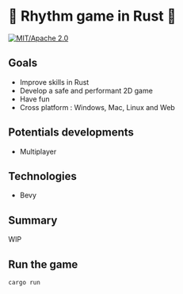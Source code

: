 # 🦀 Rhythm game in Rust 🦀

[![MIT/Apache 2.0](https://img.shields.io/badge/license-MIT%2FApache-blue.svg)](https://github.com/bevyengine/bevy#license)

## Goals

* Improve skills in Rust
* Develop a safe and performant 2D game
* Have fun
* Cross platform : Windows, Mac, Linux and Web

## Potentials developments

* Multiplayer

## Technologies

* Bevy

## Summary

WIP

## Run the game

`cargo run`